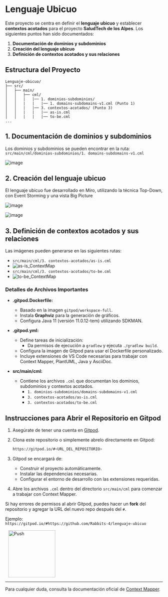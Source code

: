 # Lenguaje Ubicuo

Este proyecto se centra en definir el **lenguaje ubicuo** y establecer **contextos acotados** para el proyecto **SaludTech de los Alpes**. Los siguientes puntos han sido documentados:

1. **Documentación de dominios y subdominios**
2. **Creación del lenguaje ubicuo**
3. **Definición de contextos acotados y sus relaciones**

## Estructura del Proyecto

```
Lenguaje-obicuo/
├── src/
│   ├── main/
│   │   ├── cml/
│   │   |   |── 1. dominios-subdominios/
│   │   |   |   |── 1. domains-subdomains-v1.cml (Punto 1)
│   │   |   |── 3. contextos-acotados/ (Punto 3)
│   │   |   |   |── as-is.cml
│   │   |   |   |── to-be.cml
...
```

## 1. Documentación de dominios y subdominios

Los dominios y subdominios se pueden encontrar en la ruta:  
`src/main/cml/dominios-subdominios/1. domains-subdomains-v1.cml`

![image](https://github.com/user-attachments/assets/97f71ad9-fc96-4cf2-a354-6028ebc86ff5)

## 2. Creación del lenguaje ubicuo

El lenguaje ubicuo fue desarrollado en Miro, utilizando la técnica Top-Down, con Event Storming y una vista Big Picture

![image](https://github.com/user-attachments/assets/2c4aae14-a396-40ba-9842-1fb86b925b75)

![image](https://github.com/user-attachments/assets/de3957b5-69dd-4fea-ae78-62437cea57db)


## 3. Definición de contextos acotados y sus relaciones

Las imágenes pueden generarse en las siguientes rutas:

- `src/main/cml/3. contextos-acotados/as-is.cml`
- ![as-is_ContextMap](https://github.com/user-attachments/assets/f5fd5b42-83a3-4d06-808a-78e0a935bb74)
- `src/main/cml/3. contextos-acotados/to-be.cml`
- ![to-be_ContextMap](https://github.com/user-attachments/assets/a8a928c5-25df-422b-8187-5e3ccafbfa17)

### Detalles de Archivos Importantes

- **.gitpod.Dockerfile:**
  - Basado en la imagen `gitpod/workspace-full`.
  - Instala **Graphviz** para la generación de gráficos.
  - Configura Java 11 (versión 11.0.12-tem) utilizando SDKMAN.

- **.gitpod.yml:**
  - Define tareas de inicialización:
    - Da permisos de ejecución a `gradlew` y ejecuta `./gradlew build`.
  - Configura la imagen de Gitpod para usar el Dockerfile personalizado.
  - Incluye extensiones de VS Code necesarias para trabajar con Context Mapper, PlantUML, Java y AsciiDoc.

- **src/main/cml:**
  - Contiene los archivos `.cml` que documentan los dominios, subdominios y contextos acotados.
    - `1. dominios-subdominios/domains-subdomains-v1.cml`
    - `3. contextos-acotados/as-is.cml`
    - `3. contextos-acotados/to-be.cml`

## Instrucciones para Abrir el Repositorio en Gitpod

1. Asegúrate de tener una cuenta en [Gitpod](https://www.gitpod.io/).
2. Clona este repositorio o simplemente abrelo directamente en Gitpod:

   ```bash
   https://gitpod.io/#<URL_DEL_REPOSITORIO>
   ```

3. Gitpod se encargará de:
   - Construir el proyecto automáticamente.
   - Instalar las dependencias necesarias.
   - Configurar el entorno de desarrollo con las extensiones requeridas.

4. Abre los archivos `.cml` dentro del directorio `src/main/cml` para comenzar a trabajar con Context Mapper.

Si hay errores de permisos al abrir Gitpod, puedes hacer un **fork** del repositorio y agregar la URL del nuevo repo después del `#`.  

Ejemplo:  
`https://gitpod.io/#https://github.com/Rabbits-4/lenguaje-ubicuo`


<a href="https://gitpod.io/#https://github.com/Rabbits-4/lenguaje-obicuo" style="padding: 10px;">
    <img src="https://gitpod.io/button/open-in-gitpod.svg" width="150" alt="Push" align="center">
</a>

---

Para cualquier duda, consulta la documentación oficial de [Context Mapper](https://contextmapper.org/).
